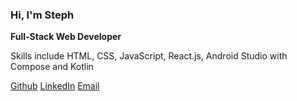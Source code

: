 ### Hi, I'm Steph

**Full-Stack Web Developer**

Skills include HTML, CSS, JavaScript, React.js, Android Studio with Compose and Kotlin

[Github](https://github.com/sgkeasley) [LinkedIn](www.linkedin.com/in/stephanie-keasley) [Email](stephaniekeasley@gmail.com)


<!--
**sgkeasley/sgkeasley** is a ✨ _special_ ✨ repository because its `README.md` (this file) appears on your GitHub profile.

Here are some ideas to get you started:

- 🔭 I’m currently working on ...
- 🌱 I’m currently learning ...
- 👯 I’m looking to collaborate on ...
- 🤔 I’m looking for help with ...
- 💬 Ask me about ...
- 📫 How to reach me: ...
- 😄 Pronouns: ...
- ⚡ Fun fact: ...
-->
